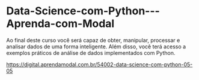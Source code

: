 # Data-Science-com-Python---Aprenda-com-Modal

Ao final deste curso você será capaz de obter, manipular, processar e analisar dados de uma forma inteligente. Além disso, você terá acesso a exemplos práticos de análise de dados implementados com Python.

https://digital.aprendamodal.com.br/54002-data-science-com-python-05-05
